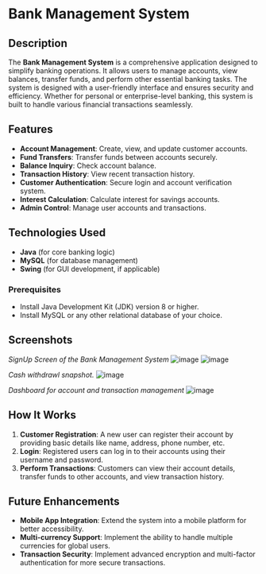 # Bank Management System

## Description

The **Bank Management System** is a comprehensive application designed to simplify banking operations. It allows users to manage accounts, view balances, transfer funds, and perform other essential banking tasks. The system is designed with a user-friendly interface and ensures security and efficiency. Whether for personal or enterprise-level banking, this system is built to handle various financial transactions seamlessly.

## Features

- **Account Management**: Create, view, and update customer accounts.
- **Fund Transfers**: Transfer funds between accounts securely.
- **Balance Inquiry**: Check account balance.
- **Transaction History**: View recent transaction history.
- **Customer Authentication**: Secure login and account verification system.
- **Interest Calculation**: Calculate interest for savings accounts.
- **Admin Control**: Manage user accounts and transactions.

## Technologies Used

- **Java** (for core banking logic)
- **MySQL** (for database management)
- **Swing** (for GUI development, if applicable)

### Prerequisites

- Install Java Development Kit (JDK) version 8 or higher.
- Install MySQL or any other relational database of your choice.

## Screenshots
*SignUp Screen of the Bank Management System*
![image](https://github.com/user-attachments/assets/8ac58519-8abf-43ab-8069-ce26df588485)
![image](https://github.com/user-attachments/assets/9487147a-30f6-45d2-b937-6191181358bb)

*Cash withdrawl snapshot.*
![image](https://github.com/user-attachments/assets/7a60cfda-fc93-4fbe-8c31-bc8062b9a128)

*Dashboard for account and transaction management*
![image](https://github.com/user-attachments/assets/df0249b3-8378-49b1-b0c2-ce70f50bff38)

## How It Works

1. **Customer Registration**: A new user can register their account by providing basic details like name, address, phone number, etc.
2. **Login**: Registered users can log in to their accounts using their username and password.
3. **Perform Transactions**: Customers can view their account details, transfer funds to other accounts, and view transaction history.

## Future Enhancements

- **Mobile App Integration**: Extend the system into a mobile platform for better accessibility.
- **Multi-currency Support**: Implement the ability to handle multiple currencies for global users.
- **Transaction Security**: Implement advanced encryption and multi-factor authentication for more secure transactions.

